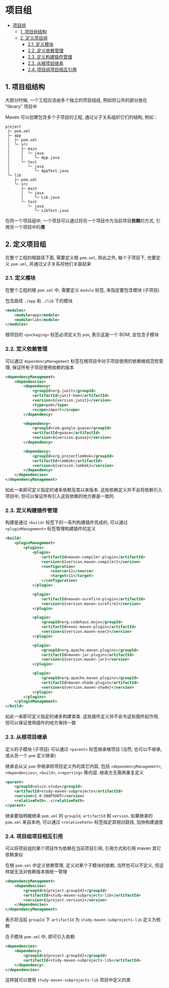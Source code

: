 # 项目组

- [项目组](#项目组)
  - [1. 项目组结构](#1-项目组结构)
  - [2. 定义项目组](#2-定义项目组)
    - [2.1. 定义模块](#21-定义模块)
    - [2.2. 定义依赖管理](#22-定义依赖管理)
    - [2.3. 定义构建插件管理](#23-定义构建插件管理)
    - [2.3. 从根项目继承](#23-从根项目继承)
    - [2.4. 项目组项目相互引用](#24-项目组项目相互引用)

## 1. 项目组结构

大部分时候, 一个工程应该由多个独立的项目组成, 例如将公共的部分放在 "library" 项目中

Maven 可以创建包含多个子项目的工程, 通过父子关系组织它们的结构, 例如：

```plain
project
 ├─ pom.xml
 ├─ app
 │  ├─ pom.xml
 │  └─ src
 │     ├─ main
 │     │  └─ java
 │     │     └─ App.java
 │     └─ test
 │        └─ java
 │           └─ AppTest.java
 └─ lib
    ├─ pom.xml
    └─ src
       ├─ main
       │  └─ java
       │     └─ Lib.java
       └─ test
          └─ java
             └─ LibTest.java
```

在同一个项目组中, 一个项目可以通过将另一个项目作为当前项目**依赖**的方式, 引用另一个项目中的**类**

## 2. 定义项目组

在整个工程的根路径下面, 需要定义根 `pom.xml`, 除此之外, 每个子项目下, 也要定义 `pom.xml`, 并通过父子关系将他们关联起来

### 2.1. 定义模块

在整个工程的根 `pom.xml` 中, 需要定义 `module` 标签, 来指定要包含模块 (子项目)

包含路径 `./app` 和 `./lib` 下的模块

```xml
<modules>
    <module>app</module>
    <module>lib</module>
</modules>
```

根项目的 `<packaging>` 标签必须定义为 `pom`, 表示这是一个 BOM, 会包含子模块

### 2.2. 定义依赖管理

可以通过 `dependencyManagement` 标签在根项目中对子项目使用的依赖做规范性管理, 保证所有子项目使用依赖的版本

```xml
<dependencyManagement>
    <dependencies>
        <dependency>
            <groupId>org.junit</groupId>
            <artifactId>junit-bom</artifactId>
            <version>${version.junit}</version>
            <type>pom</type>
            <scope>import</scope>
        </dependency>

        <dependency>
            <groupId>com.google.guava</groupId>
            <artifactId>guava</artifactId>
            <version>${version.guava}</version>
        </dependency>

        <dependency>
            <groupId>org.projectlombok</groupId>
            <artifactId>lombok</artifactId>
            <version>${version.lombok}</version>
        </dependency>
    </dependencies>
</dependencyManagement>
```

如此一来即可定义指定的诸多依赖及其以来版本. 这些依赖定义并不会将依赖引入项目中, 但可以保证所有引入这些依赖的地方都是一致的

### 2.3. 定义构建插件管理

构建是通过 `<build>` 标签下的一系列构建插件完成的, 可以通过 `<pluginManagement>` 标签管理构建插件的定义

```xml
<build>
    <pluginManagement>
        <plugins>
            <plugin>
                <artifactId>maven-compiler-plugin</artifactId>
                <version>${version.maven-compiler}</version>
                <configuration>
                    <source>11</source>
                    <target>11</target>
                </configuration>
            </plugin>

            <plugin>
                <artifactId>maven-surefire-plugin</artifactId>
                <version>${version.maven-surefire}</version>
            </plugin>

            <plugin>
                <groupId>org.codehaus.mojo</groupId>
                <artifactId>exec-maven-plugin</artifactId>
                <version>${version.maven-exec}</version>
            </plugin>

            <plugin>
                <groupId>org.apache.maven.plugins</groupId>
                <artifactId>maven-jar-plugin</artifactId>
                <version>${version.maven-jar}</version>
            </plugin>

            <plugin>
                <groupId>org.apache.maven.plugins</groupId>
                <artifactId>maven-shade-plugin</artifactId>
                <version>${version.maven-shade}</version>
            </plugin>
        </plugins>
    </pluginManagement>
</build>
```

如此一来即可定义指定的诸多构建查查. 这些插件定义并不会令这些插件起作用, 但可以保证使用插件的地方保持一致

### 2.3. 从根项目继承

定义的子模块 (子项目) 可以通过 `<parent>` 标签继承根项目 (当然, 也可以不继承, 或从另一个 `pom` 定义继承)

继承会从父 `pom` 中继承除项目定义外的其它内容, 包括 `<dependencyManagement>`, `<dependencies>`, `<build>`, `<reporting>` 等内容. 继承方无需再重复定义

```xml
<parent>
    <groupId>alvin.study</groupId>
    <artifactId>study-maven-subprojects</artifactId>
    <version>1.0-SNAPSHOT</version>
    <relativePath>..</relativePath>
</parent>
```

继承要指明被继承 `pom.xml` 的 `groupId`, `artifactId` 和 `version`. 如果继承的 `pom.xml` 来自本地, 可以通过 `<relativePath>` 标签指定其相对路径, 加快构建速度

### 2.4. 项目组项目相互引用

可以将项目组的某个项目作为依赖在当前项目引用, 引用方式和引用 maven 其它依赖类似

在根 `pom.xml` 中定义依赖管理, 定义对某个子模块的依赖, 当然也可以不定义, 但这样就无法对依赖版本做统一管理

```xml
<dependencyManagement>
    <dependencies>
        <groupId>${project.groupId}</groupId>
        <artifactId>study-maven-subprojects-lib</artifactId>
        <version>${project.version}</version>
    </dependencies>
</dependencyManagement>
```

表示将当前 `groupId` 下 `artifactId` 为 `study-maven-subprojects-lib` 定义为依赖

在子模块 `pom.xml` 中, 即可引入依赖

```xml
<dependencies>
    <dependency>
        <groupId>${project.groupId}</groupId>
        <artifactId>study-maven-subprojects-lib</artifactId>
    </dependency>
</dependencies>
```

这样就可以使用 `study-maven-subprojects-lib` 项目中定义的类

